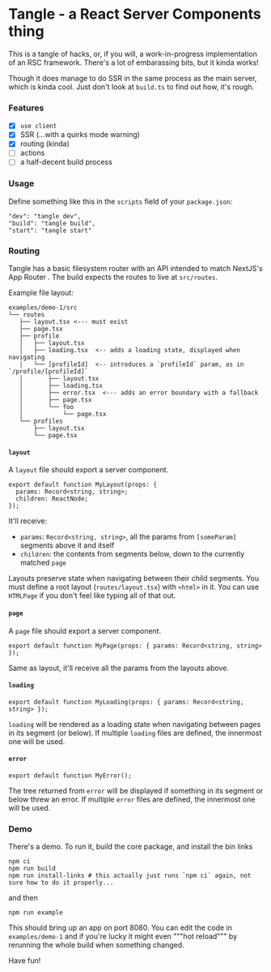 # Tangle - a React Server Components thing

This is a tangle of hacks, or, if you will, a work-in-progress implementation of an RSC framework.
There's a lot of embarassing bits, but it kinda works!

Though it does manage to do SSR in the same process as the main server, which is kinda cool. Just don't look at `build.ts` to find out how, it's rough.

### Features

- [x] `use client`
- [x] SSR (...with a quirks mode warning)
- [x] routing (kinda)
- [ ] actions
- [ ] a half-decent build process

### Usage

Define something like this in the `scripts` field of your `package.json`:

```
"dev": "tangle dev",
"build": "tangle build",
"start": "tangle start"
```

### Routing

Tangle has a basic filesystem router with an API intended to match NextJS's App Router .
The build expects the routes to live at `src/routes`.

Example file layout:

```
examples/demo-1/src
└── routes
   ├── layout.tsx <--- must exist
   ├── page.tsx
   ├── profile
   │   ├── layout.tsx
   │   ├── loading.tsx  <-- adds a loading state, displayed when navigating
   │   └── [profileId]  <-- introduces a `profileId` param, as in `/profile/[profileId]`
   │       ├── layout.tsx
   │       ├── loading.tsx
   │       ├── error.tsx  <--- adds an error boundary with a fallback
   │       ├── page.tsx
   │       └── foo
   │           └── page.tsx
   └── profiles
       ├── layout.tsx
       └── page.tsx
```

#### `layout`

A `layout` file should export a server component.

```tsx
export default function MyLayout(props: {
  params: Record<string, string>;
  children: ReactNode;
});
```

It'll receive:

- `params`: `Record<string, string>`, all the params from `[someParam]` segments above it and itself
- `children`: the contents from segments below, down to the currently matched `page`

Layouts preserve state when navigating between their child segments.
You must define a root layout (`routes/layout.tsx`) with `<html>` in it.
You can use `HTMLPage` if you don't feel like typing all of that out.

#### `page`

A `page` file should export a server component.

```tsx
export default function MyPage(props: { params: Record<string, string> });
```

Same as layout, it'll receive all the params from the layouts above.

#### `loading`

```tsx
export default function MyLoading(props: { params: Record<string, string> });
```

`loading` will be rendered as a loading state when navigating between pages in its segment (or below). If multiple `loading` files are defined, the innermost one will be used.

#### `error`

```tsx
export default function MyError();
```

The tree returned from `error` will be displayed if something in its segment or below threw an error. If multiple `error` files are defined, the innermost one will be used.

### Demo

There's a demo. To run it, build the core package, and install the bin links

```
npm ci
npm run build
npm run install-links # this actually just runs `npm ci` again, not sure how to do it properly...
```

and then

```
npm run example
```

This should bring up an app on port 8080. You can edit the code in `examples/demo-1` and if you're lucky it might even """hot reload""" by rerunning the whole build when something changed.

Have fun!
